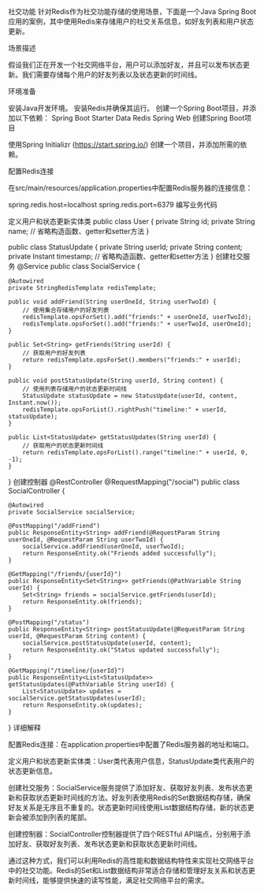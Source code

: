 


社交功能
针对Redis作为社交功能存储的使用场景，下面是一个Java Spring Boot应用的案例，其中使用Redis来存储用户的社交关系信息，如好友列表和用户状态更新。

场景描述

假设我们正在开发一个社交网络平台，用户可以添加好友，并且可以发布状态更新。我们需要存储每个用户的好友列表以及状态更新的时间线。

环境准备

安装Java开发环境。
安装Redis并确保其运行。
创建一个Spring Boot项目，并添加以下依赖：
Spring Boot Starter Data Redis
Spring Web
创建Spring Boot项目

使用Spring Initializr (https://start.spring.io/) 创建一个项目，并添加所需的依赖。

配置Redis连接

在src/main/resources/application.properties中配置Redis服务器的连接信息：

spring.redis.host=localhost
spring.redis.port=6379
编写业务代码

定义用户和状态更新实体类
public class User {
private String id;
private String name;
// 省略构造函数、getter和setter方法
}

public class StatusUpdate {
private String userId;
private String content;
private Instant timestamp;
// 省略构造函数、getter和setter方法
}
创建社交服务
@Service
public class SocialService {

    @Autowired
    private StringRedisTemplate redisTemplate;

    public void addFriend(String userOneId, String userTwoId) {
        // 使用集合存储用户的好友列表
        redisTemplate.opsForSet().add("friends:" + userOneId, userTwoId);
        redisTemplate.opsForSet().add("friends:" + userTwoId, userOneId);
    }

    public Set<String> getFriends(String userId) {
        // 获取用户的好友列表
        return redisTemplate.opsForSet().members("friends:" + userId);
    }

    public void postStatusUpdate(String userId, String content) {
        // 使用列表存储用户的状态更新时间线
        StatusUpdate statusUpdate = new StatusUpdate(userId, content, Instant.now());
        redisTemplate.opsForList().rightPush("timeline:" + userId, statusUpdate);
    }

    public List<StatusUpdate> getStatusUpdates(String userId) {
        // 获取用户的状态更新时间线
        return redisTemplate.opsForList().range("timeline:" + userId, 0, -1);
    }
}
创建控制器
@RestController
@RequestMapping("/social")
public class SocialController {

    @Autowired
    private SocialService socialService;

    @PostMapping("/addFriend")
    public ResponseEntity<String> addFriend(@RequestParam String userOneId, @RequestParam String userTwoId) {
        socialService.addFriend(userOneId, userTwoId);
        return ResponseEntity.ok("Friends added successfully");
    }

    @GetMapping("/friends/{userId}")
    public ResponseEntity<Set<String>> getFriends(@PathVariable String userId) {
        Set<String> friends = socialService.getFriends(userId);
        return ResponseEntity.ok(friends);
    }

    @PostMapping("/status")
    public ResponseEntity<String> postStatusUpdate(@RequestParam String userId, @RequestParam String content) {
        socialService.postStatusUpdate(userId, content);
        return ResponseEntity.ok("Status updated successfully");
    }

    @GetMapping("/timeline/{userId}")
    public ResponseEntity<List<StatusUpdate>> getStatusUpdates(@PathVariable String userId) {
        List<StatusUpdate> updates = socialService.getStatusUpdates(userId);
        return ResponseEntity.ok(updates);
    }
}
详细解释

配置Redis连接：在application.properties中配置了Redis服务器的地址和端口。

定义用户和状态更新实体类：User类代表用户信息，StatusUpdate类代表用户的状态更新信息。

创建社交服务：SocialService服务提供了添加好友、获取好友列表、发布状态更新和获取状态更新时间线的方法。好友列表使用Redis的Set数据结构存储，确保好友关系是无序且不重复的。状态更新时间线使用List数据结构存储，新的状态更新会被添加到列表的尾部。

创建控制器：SocialController控制器提供了四个RESTful API端点，分别用于添加好友、获取好友列表、发布状态更新和获取状态更新时间线。

通过这种方式，我们可以利用Redis的高性能和数据结构特性来实现社交网络平台中的社交功能。Redis的Set和List数据结构非常适合存储和管理好友关系和状态更新时间线，能够提供快速的读写性能，满足社交网络平台的需求。





